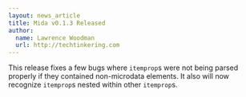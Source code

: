 ```yaml
---
layout: news_article
title: Mida v0.1.3 Released
author:
  name: Lawrence Woodman
  url: http://techtinkering.com
---
```

This release fixes a few bugs where `itemprop`s were not being parsed properly
if they contained non-microdata elements.  It also will now recognize
`itemprop`s nested within other `itemprop`s.
